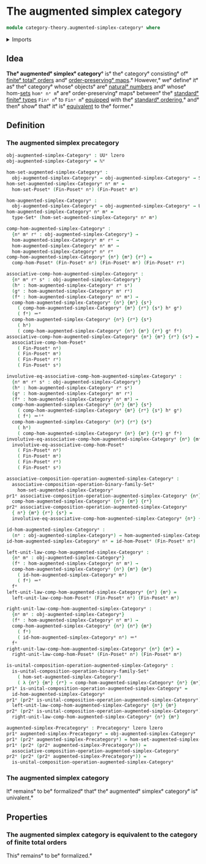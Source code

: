 # The augmented simplex category

```agda
module category-theory.augmented-simplex-categoryᵉ where
```

<details><summary>Imports</summary>

```agda
open import category-theory.composition-operations-on-binary-families-of-setsᵉ
open import category-theory.precategoriesᵉ

open import elementary-number-theory.inequality-standard-finite-typesᵉ
open import elementary-number-theory.natural-numbersᵉ

open import foundation.dependent-pair-typesᵉ
open import foundation.identity-typesᵉ
open import foundation.setsᵉ
open import foundation.strictly-involutive-identity-typesᵉ
open import foundation.universe-levelsᵉ

open import order-theory.order-preserving-maps-posetsᵉ
```

</details>

## Idea

**Theᵉ augmentedᵉ simplexᵉ category**ᵉ isᵉ theᵉ categoryᵉ consistingᵉ ofᵉ
[finiteᵉ totalᵉ orders](order-theory.finite-total-orders.mdᵉ) andᵉ
[order-preservingᵉ maps](order-theory.order-preserving-maps-posets.md).ᵉ However,ᵉ
weᵉ defineᵉ itᵉ asᵉ theᵉ categoryᵉ whoseᵉ objectsᵉ areᵉ
[naturalᵉ numbers](elementary-number-theory.natural-numbers.mdᵉ) andᵉ whoseᵉ
hom-[sets](foundation-core.sets.mdᵉ) `homᵉ nᵉ m`ᵉ areᵉ order-preservingᵉ mapsᵉ betweenᵉ
theᵉ [standardᵉ finiteᵉ types](univalent-combinatorics.standard-finite-types.mdᵉ)
`Finᵉ n`ᵉ to `Finᵉ m`ᵉ [equipped](foundation.structure.mdᵉ) with theᵉ
[standardᵉ ordering](elementary-number-theory.inequality-standard-finite-types.md),ᵉ
andᵉ thenᵉ showᵉ thatᵉ itᵉ isᵉ
[equivalent](category-theory.equivalences-of-precategories.mdᵉ) to theᵉ former.ᵉ

## Definition

### The augmented simplex precategory

```agda
obj-augmented-simplex-Categoryᵉ : UUᵉ lzero
obj-augmented-simplex-Categoryᵉ = ℕᵉ

hom-set-augmented-simplex-Categoryᵉ :
  obj-augmented-simplex-Categoryᵉ → obj-augmented-simplex-Categoryᵉ → Setᵉ lzero
hom-set-augmented-simplex-Categoryᵉ nᵉ mᵉ =
  hom-set-Posetᵉ (Fin-Posetᵉ nᵉ) (Fin-Posetᵉ mᵉ)

hom-augmented-simplex-Categoryᵉ :
  obj-augmented-simplex-Categoryᵉ → obj-augmented-simplex-Categoryᵉ → UUᵉ lzero
hom-augmented-simplex-Categoryᵉ nᵉ mᵉ =
  type-Setᵉ (hom-set-augmented-simplex-Categoryᵉ nᵉ mᵉ)

comp-hom-augmented-simplex-Categoryᵉ :
  {nᵉ mᵉ rᵉ : obj-augmented-simplex-Categoryᵉ} →
  hom-augmented-simplex-Categoryᵉ mᵉ rᵉ →
  hom-augmented-simplex-Categoryᵉ nᵉ mᵉ →
  hom-augmented-simplex-Categoryᵉ nᵉ rᵉ
comp-hom-augmented-simplex-Categoryᵉ {nᵉ} {mᵉ} {rᵉ} =
  comp-hom-Posetᵉ (Fin-Posetᵉ nᵉ) (Fin-Posetᵉ mᵉ) (Fin-Posetᵉ rᵉ)

associative-comp-hom-augmented-simplex-Categoryᵉ :
  {nᵉ mᵉ rᵉ sᵉ : obj-augmented-simplex-Categoryᵉ}
  (hᵉ : hom-augmented-simplex-Categoryᵉ rᵉ sᵉ)
  (gᵉ : hom-augmented-simplex-Categoryᵉ mᵉ rᵉ)
  (fᵉ : hom-augmented-simplex-Categoryᵉ nᵉ mᵉ) →
  comp-hom-augmented-simplex-Categoryᵉ {nᵉ} {mᵉ} {sᵉ}
    ( comp-hom-augmented-simplex-Categoryᵉ {mᵉ} {rᵉ} {sᵉ} hᵉ gᵉ)
    ( fᵉ) ＝ᵉ
  comp-hom-augmented-simplex-Categoryᵉ {nᵉ} {rᵉ} {sᵉ}
    ( hᵉ)
    ( comp-hom-augmented-simplex-Categoryᵉ {nᵉ} {mᵉ} {rᵉ} gᵉ fᵉ)
associative-comp-hom-augmented-simplex-Categoryᵉ {nᵉ} {mᵉ} {rᵉ} {sᵉ} =
  associative-comp-hom-Posetᵉ
    ( Fin-Posetᵉ nᵉ)
    ( Fin-Posetᵉ mᵉ)
    ( Fin-Posetᵉ rᵉ)
    ( Fin-Posetᵉ sᵉ)

involutive-eq-associative-comp-hom-augmented-simplex-Categoryᵉ :
  {nᵉ mᵉ rᵉ sᵉ : obj-augmented-simplex-Categoryᵉ}
  (hᵉ : hom-augmented-simplex-Categoryᵉ rᵉ sᵉ)
  (gᵉ : hom-augmented-simplex-Categoryᵉ mᵉ rᵉ)
  (fᵉ : hom-augmented-simplex-Categoryᵉ nᵉ mᵉ) →
  comp-hom-augmented-simplex-Categoryᵉ {nᵉ} {mᵉ} {sᵉ}
    ( comp-hom-augmented-simplex-Categoryᵉ {mᵉ} {rᵉ} {sᵉ} hᵉ gᵉ)
    ( fᵉ) ＝ⁱᵉ
  comp-hom-augmented-simplex-Categoryᵉ {nᵉ} {rᵉ} {sᵉ}
    ( hᵉ)
    ( comp-hom-augmented-simplex-Categoryᵉ {nᵉ} {mᵉ} {rᵉ} gᵉ fᵉ)
involutive-eq-associative-comp-hom-augmented-simplex-Categoryᵉ {nᵉ} {mᵉ} {rᵉ} {sᵉ} =
  involutive-eq-associative-comp-hom-Posetᵉ
    ( Fin-Posetᵉ nᵉ)
    ( Fin-Posetᵉ mᵉ)
    ( Fin-Posetᵉ rᵉ)
    ( Fin-Posetᵉ sᵉ)

associative-composition-operation-augmented-simplex-Categoryᵉ :
  associative-composition-operation-binary-family-Setᵉ
    hom-set-augmented-simplex-Categoryᵉ
pr1ᵉ associative-composition-operation-augmented-simplex-Categoryᵉ {nᵉ} {mᵉ} {rᵉ} =
  comp-hom-augmented-simplex-Categoryᵉ {nᵉ} {mᵉ} {rᵉ}
pr2ᵉ associative-composition-operation-augmented-simplex-Categoryᵉ
  { nᵉ} {mᵉ} {rᵉ} {sᵉ} =
  involutive-eq-associative-comp-hom-augmented-simplex-Categoryᵉ {nᵉ} {mᵉ} {rᵉ} {sᵉ}

id-hom-augmented-simplex-Categoryᵉ :
  (nᵉ : obj-augmented-simplex-Categoryᵉ) → hom-augmented-simplex-Categoryᵉ nᵉ nᵉ
id-hom-augmented-simplex-Categoryᵉ nᵉ = id-hom-Posetᵉ (Fin-Posetᵉ nᵉ)

left-unit-law-comp-hom-augmented-simplex-Categoryᵉ :
  {nᵉ mᵉ : obj-augmented-simplex-Categoryᵉ}
  (fᵉ : hom-augmented-simplex-Categoryᵉ nᵉ mᵉ) →
  comp-hom-augmented-simplex-Categoryᵉ {nᵉ} {mᵉ} {mᵉ}
    ( id-hom-augmented-simplex-Categoryᵉ mᵉ)
    ( fᵉ) ＝ᵉ
  fᵉ
left-unit-law-comp-hom-augmented-simplex-Categoryᵉ {nᵉ} {mᵉ} =
  left-unit-law-comp-hom-Posetᵉ (Fin-Posetᵉ nᵉ) (Fin-Posetᵉ mᵉ)

right-unit-law-comp-hom-augmented-simplex-Categoryᵉ :
  {nᵉ mᵉ : obj-augmented-simplex-Categoryᵉ}
  (fᵉ : hom-augmented-simplex-Categoryᵉ nᵉ mᵉ) →
  comp-hom-augmented-simplex-Categoryᵉ {nᵉ} {nᵉ} {mᵉ}
    ( fᵉ)
    ( id-hom-augmented-simplex-Categoryᵉ nᵉ) ＝ᵉ
  fᵉ
right-unit-law-comp-hom-augmented-simplex-Categoryᵉ {nᵉ} {mᵉ} =
  right-unit-law-comp-hom-Posetᵉ (Fin-Posetᵉ nᵉ) (Fin-Posetᵉ mᵉ)

is-unital-composition-operation-augmented-simplex-Categoryᵉ :
  is-unital-composition-operation-binary-family-Setᵉ
    ( hom-set-augmented-simplex-Categoryᵉ)
    ( λ {nᵉ} {mᵉ} {rᵉ} → comp-hom-augmented-simplex-Categoryᵉ {nᵉ} {mᵉ} {rᵉ})
pr1ᵉ is-unital-composition-operation-augmented-simplex-Categoryᵉ =
  id-hom-augmented-simplex-Categoryᵉ
pr1ᵉ (pr2ᵉ is-unital-composition-operation-augmented-simplex-Categoryᵉ) {nᵉ} {mᵉ} =
  left-unit-law-comp-hom-augmented-simplex-Categoryᵉ {nᵉ} {mᵉ}
pr2ᵉ (pr2ᵉ is-unital-composition-operation-augmented-simplex-Categoryᵉ) {nᵉ} {mᵉ} =
  right-unit-law-comp-hom-augmented-simplex-Categoryᵉ {nᵉ} {mᵉ}

augmented-simplex-Precategoryᵉ : Precategoryᵉ lzero lzero
pr1ᵉ augmented-simplex-Precategoryᵉ = obj-augmented-simplex-Categoryᵉ
pr1ᵉ (pr2ᵉ augmented-simplex-Precategoryᵉ) = hom-set-augmented-simplex-Categoryᵉ
pr1ᵉ (pr2ᵉ (pr2ᵉ augmented-simplex-Precategoryᵉ)) =
  associative-composition-operation-augmented-simplex-Categoryᵉ
pr2ᵉ (pr2ᵉ (pr2ᵉ augmented-simplex-Precategoryᵉ)) =
  is-unital-composition-operation-augmented-simplex-Categoryᵉ
```

### The augmented simplex category

Itᵉ remainsᵉ to beᵉ formalizedᵉ thatᵉ theᵉ augmentedᵉ simplexᵉ categoryᵉ isᵉ univalent.ᵉ

## Properties

### The augmented simplex category is equivalent to the category of finite total orders

Thisᵉ remainsᵉ to beᵉ formalized.ᵉ